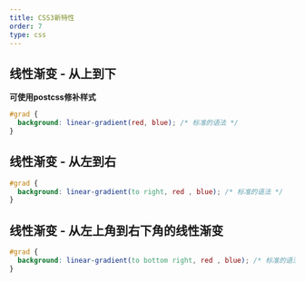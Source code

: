 ```yaml
---
title: CSS3新特性
order: 7
type: css
---
```

## 线性渐变 - 从上到下

**可使用postcss修补样式**

```css
#grad {
  background: linear-gradient(red, blue); /* 标准的语法 */
}
```

## 线性渐变 - 从左到右

```css
#grad {
  background: linear-gradient(to right, red , blue); /* 标准的语法 */
}
```

## 线性渐变 - 从左上角到右下角的线性渐变

```css
#grad {
  background: linear-gradient(to bottom right, red , blue); /* 标准的语法 */
}
```